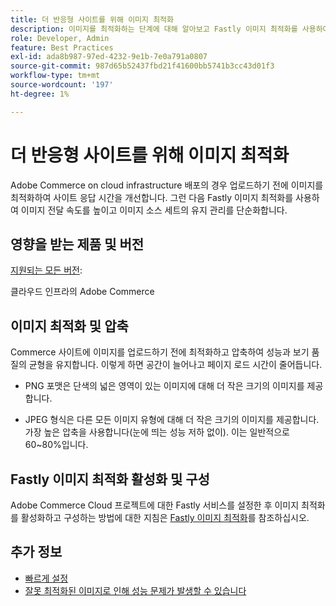 ```yaml
---
title: 더 반응형 사이트를 위해 이미지 최적화
description: 이미지를 최적화하는 단계에 대해 알아보고 Fastly 이미지 최적화를 사용하여 Adobe Commerce 사이트의 응답 시간을 최적화합니다.
role: Developer, Admin
feature: Best Practices
exl-id: ada8b987-97ed-4232-9e1b-7e0a791a0807
source-git-commit: 987d65b52437fbd21f41600bb5741b3cc43d01f3
workflow-type: tm+mt
source-wordcount: '197'
ht-degree: 1%

---
```


# 더 반응형 사이트를 위해 이미지 최적화

Adobe Commerce on cloud infrastructure 배포의 경우 업로드하기 전에 이미지를 최적화하여 사이트 응답 시간을 개선합니다. 그런 다음 Fastly 이미지 최적화를 사용하여 이미지 전달 속도를 높이고 이미지 소스 세트의 유지 관리를 단순화합니다.

## 영향을 받는 제품 및 버전

[지원되는 모든 버전](../../../release/versions.md):

클라우드 인프라의 Adobe Commerce


## 이미지 최적화 및 압축

Commerce 사이트에 이미지를 업로드하기 전에 최적화하고 압축하여 성능과 보기 품질의 균형을 유지합니다. 이렇게 하면 공간이 늘어나고 페이지 로드 시간이 줄어듭니다.

- PNG 포맷은 단색의 넓은 영역이 있는 이미지에 대해 더 작은 크기의 이미지를 제공합니다.

- JPEG 형식은 다른 모든 이미지 유형에 대해 더 작은 크기의 이미지를 제공합니다. 가장 높은 압축을 사용합니다(눈에 띄는 성능 저하 없이). 이는 일반적으로 60~80%입니다.

## Fastly 이미지 최적화 활성화 및 구성

Adobe Commerce Cloud 프로젝트에 대한 Fastly 서비스를 설정한 후 이미지 최적화를 활성화하고 구성하는 방법에 대한 지침은 [Fastly 이미지 최적화](https://experienceleague.adobe.com/ko/docs/commerce-cloud-service/user-guide/cdn/fastly-image-optimization)를 참조하십시오.

## 추가 정보

- [빠르게 설정](https://experienceleague.adobe.com/ko/docs/commerce-cloud-service/user-guide/cdn/setup-fastly/fastly-configuration)
- [잘못 최적화된 이미지로 인해 성능 문제가 발생할 수 있습니다](https://experienceleague.adobe.com/docs/commerce-knowledge-base/kb/troubleshooting/miscellaneous/file-storage-low-specific-page-loads-are-slow.html?lang=ko)
